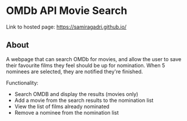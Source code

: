 # OMDb API Movie Search 
Link to hosted page: https://samiragadri.github.io/


## About 
A webpage that can search OMDb for movies, and allow the user to save their favourite films they feel should be up for nomination. When 5 nominees are selected, they are notified they're finished.

Functionality: 
* Search OMDB and display the results (movies only)
* Add a movie from the search results to the nomination list
* View the list of films already nominated
* Remove a nominee from the nomination list

